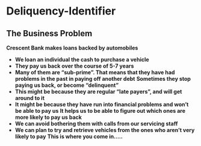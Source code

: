 # Deliquency-Identifier

## The Business Problem
**Crescent Bank makes loans backed by automobiles**
  - **We loan an individual the cash to purchase a vehicle**
  - **They pay us back over the course of 5-7 years**
  - **Many of them are “sub-prime”. That means that they have had problems in the past in paying off another debt**
**Sometimes they stop paying us back, or become “delinquent”**
  - **This might be because they are regular “late payers”, and will get around to it**
  - **It might be because they have run into financial problems and won’t be able to pay us**
**It helps us to be able to figure out which ones are more likely to pay us back**
  - **We can avoid bothering them with calls from our servicing staff**
  - **We can plan to try and retrieve vehicles from the ones who aren’t very likely to pay**
**This is where you come in…..**




